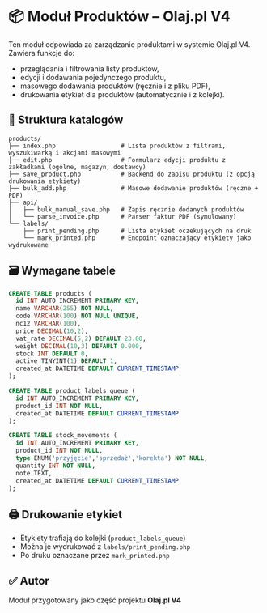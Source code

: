 # 📦 Moduł Produktów – Olaj.pl V4

Ten moduł odpowiada za zarządzanie produktami w systemie Olaj.pl V4. Zawiera funkcje do:

- przeglądania i filtrowania listy produktów,
- edycji i dodawania pojedynczego produktu,
- masowego dodawania produktów (ręcznie i z pliku PDF),
- drukowania etykiet dla produktów (automatycznie i z kolejki).

## 📁 Struktura katalogów

```
products/
├── index.php                  # Lista produktów z filtrami, wyszukiwarką i akcjami masowymi
├── edit.php                   # Formularz edycji produktu z zakładkami (ogólne, magazyn, dostawcy)
├── save_product.php           # Backend do zapisu produktu (z opcją drukowania etykiety)
├── bulk_add.php               # Masowe dodawanie produktów (ręczne + PDF)
├── api/
│   ├── bulk_manual_save.php   # Zapis ręcznie dodanych produktów
│   └── parse_invoice.php      # Parser faktur PDF (symulowany)
└── labels/
    ├── print_pending.php      # Lista etykiet oczekujących na druk
    └── mark_printed.php       # Endpoint oznaczający etykiety jako wydrukowane
```

## 🗃️ Wymagane tabele

```sql
CREATE TABLE products (
  id INT AUTO_INCREMENT PRIMARY KEY,
  name VARCHAR(255) NOT NULL,
  code VARCHAR(100) NOT NULL UNIQUE,
  nc12 VARCHAR(100),
  price DECIMAL(10,2),
  vat_rate DECIMAL(5,2) DEFAULT 23.00,
  weight DECIMAL(10,3) DEFAULT 0.000,
  stock INT DEFAULT 0,
  active TINYINT(1) DEFAULT 1,
  created_at DATETIME DEFAULT CURRENT_TIMESTAMP
);

CREATE TABLE product_labels_queue (
  id INT AUTO_INCREMENT PRIMARY KEY,
  product_id INT NOT NULL,
  created_at DATETIME DEFAULT CURRENT_TIMESTAMP
);

CREATE TABLE stock_movements (
  id INT AUTO_INCREMENT PRIMARY KEY,
  product_id INT NOT NULL,
  type ENUM('przyjęcie','sprzedaż','korekta') NOT NULL,
  quantity INT NOT NULL,
  note TEXT,
  created_at DATETIME DEFAULT CURRENT_TIMESTAMP
);
```

## 🖨️ Drukowanie etykiet

- Etykiety trafiają do kolejki (`product_labels_queue`)
- Można je wydrukować z `labels/print_pending.php`
- Po druku oznaczane przez `mark_printed.php`

## ✅ Autor
Moduł przygotowany jako część projektu **Olaj.pl V4**